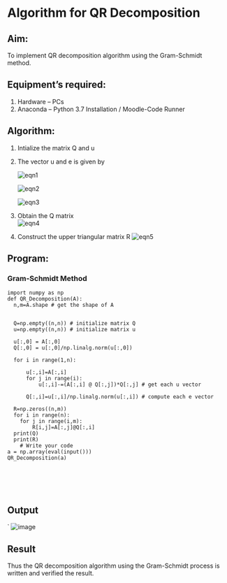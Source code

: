 # Algorithm for QR Decomposition
## Aim:
To implement QR decomposition algorithm using the Gram-Schmidt method.
## Equipment’s required:
1.	Hardware – PCs
2.	Anaconda – Python 3.7 Installation / Moodle-Code Runner
## Algorithm:
1.	Intialize the matrix Q and u
2.	The vector u and e is given by

    ![eqn1](./ex4.jpg)

    ![eqn2](./ex6.jpg)

    ![eqn3](./ex3.jpg)

3.	Obtain the Q matrix   
    ![eqn4](./ex1.jpg)
4.	Construct the upper triangular matrix R
    ![eqn5](./ex2.jpg)



## Program:
### Gram-Schmidt Method
```
import numpy as np
def QR_Decomposition(A):
  n,m=A.shape # get the shape of A


  Q=np.empty((n,n)) # initialize matrix Q
  u=np.empty((n,n)) # initialize matrix u

  u[:,0] = A[:,0]
  Q[:,0] = u[:,0]/np.linalg.norm(u[:,0])

  for i in range(1,n):
       
      u[:,i]=A[:,i]
      for j in range(i):
          u[:,i]-=(A[:,i] @ Q[:,j])*Q[:,j] # get each u vector

      Q[:,i]=u[:,i]/np.linalg.norm(u[:,i]) # compute each e vector
    
  R=np.zeros((n,m))
  for i in range(n):
    for j in range(i,m):
        R[i,j]=A[:,j]@Q[:,i]
  print(Q)
  print(R)
    # Write your code 
a = np.array(eval(input()))
QR_Decomposition(a)






```

## Output
`
![image](https://github.com/user-attachments/assets/d0b274f9-41b0-4faa-81e1-e161b512159d)

## Result
Thus the QR decomposition algorithm using the Gram-Schmidt process is written and verified the result.
